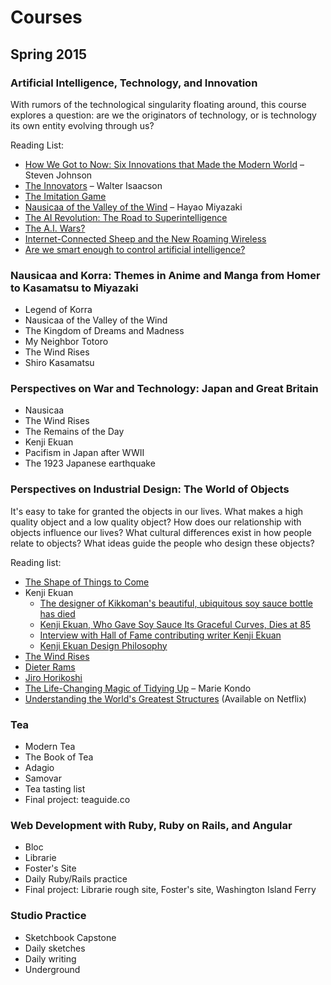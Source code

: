 # Courses

## Spring 2015

### Artificial Intelligence, Technology, and Innovation

With rumors of the technological singularity floating around, this course explores a question: are we the originators of technology, or is technology its own entity evolving through us?

Reading List:

* [How We Got to Now: Six Innovations that Made the Modern World](http://amzn.com/1594632960) – Steven Johnson
* [The Innovators](http://amzn.com/147670869X) – Walter Isaacson
* [The Imitation Game](http://en.wikipedia.org/wiki/The_Imitation_Game)
* [Nausicaa of the Valley of the Wind](http://amzn.com/1421550644) – Hayao Miyazaki
* [The AI Revolution: The Road to Superintelligence](http://waitbutwhy.com/2015/01/artificial-intelligence-revolution-1.html)
* [The A.I. Wars?](http://www.slate.com/articles/technology/future_tense/2015/01/what_artificial_intelligence_does_and_does_not_mean_for_security_and_geopolitics.html)
* [Internet-Connected Sheep and the New Roaming Wireless](http://www.theatlantic.com/technology/archive/2015/02/internet-connected-sheep-and-the-new-roaming-wireless/385274/)
* [Are we smart enough to control artificial intelligence?](http://www.technologyreview.com/review/534871/our-fear-of-artificial-intelligence/)

### Nausicaa and Korra: Themes in Anime and Manga from Homer to Kasamatsu to Miyazaki
* Legend of Korra
* Nausicaa of the Valley of the Wind
* The Kingdom of Dreams and Madness
* My Neighbor Totoro
* The Wind Rises
* Shiro Kasamatsu

### Perspectives on War and Technology: Japan and Great Britain
* Nausicaa
* The Wind Rises
* The Remains of the Day
* Kenji Ekuan
* Pacifism in Japan after WWII
* The 1923 Japanese earthquake

### Perspectives on Industrial Design: The World of Objects

It's easy to take for granted the objects in our lives. What makes a high quality object and a low quality object? How does our relationship with objects influence our lives? What cultural differences exist in how people relate to objects? What ideas guide the people who design these objects?

Reading list:

* [The Shape of Things to Come](http://www.newyorker.com/magazine/2015/02/23/shape-things-come)
* Kenji Ekuan
  - [The designer of Kikkoman's beautiful, ubiquitous soy sauce bottle has died](http://qz.com/341042/the-designer-of-kikkomans-beautiful-ubiquitous-soy-sauce-bottle-has-died/)
  - [Kenji Ekuan, Who Gave Soy Sauce Its Graceful Curves, Dies at 85](http://www.nytimes.com/2015/02/11/world/asia/kenji-ekuan-japanese-designer-who-gave-soy-sauce-its-curves-dies-at-85.html?_r=0)
  - [Interview with Hall of Fame contributing writer Kenji Ekuan](http://en.red-dot.org/2404.html)
  - [Kenji Ekuan Design Philosophy](https://www.youtube.com/playlist?list=PLQ1YKvrLRE8kSDzHVs9XwCwGAmntKbECr)
* [The Wind Rises](http://amzn.com/B00MHT49KO)
* [Dieter Rams](http://en.wikipedia.org/wiki/Dieter_Rams)
* [Jiro Horikoshi](http://en.wikipedia.org/wiki/Jiro_Horikoshi)
* [The Life-Changing Magic of Tidying Up](http://amzn.com/1607747308) – Marie Kondo
* [Understanding the World's Greatest Structures](http://www.thegreatcourses.com/courses/understanding-the-world-s-greatest-structures-science-and-innovation-from-antiquity-to-modernity.html) (Available on Netflix)

### Tea
* Modern Tea
* The Book of Tea
* Adagio
* Samovar
* Tea tasting list
* Final project: teaguide.co

### Web Development with Ruby, Ruby on Rails, and Angular
* Bloc
* Librarie
* Foster's Site
* Daily Ruby/Rails practice
* Final project: Librarie rough site, Foster's site, Washington Island Ferry

### Studio Practice
* Sketchbook Capstone
* Daily sketches
* Daily writing
* Underground
